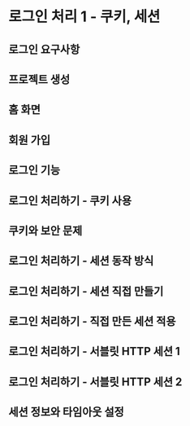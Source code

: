 # 로그인 처리 1 - 쿠키, 세션

## 로그인 요구사항

## 프로젝트 생성

## 홈 화면

## 회원 가입

## 로그인 기능

## 로그인 처리하기 - 쿠키 사용

## 쿠키와 보안 문제

## 로그인 처리하기 - 세션 동작 방식

## 로그인 처리하기 - 세션 직접 만들기

## 로그인 처리하기 - 직접 만든 세션 적용

## 로그인 처리하기 - 서블릿 HTTP 세션 1

## 로그인 처리하기 - 서블릿 HTTP 세션 2

## 세션 정보와 타임아웃 설정